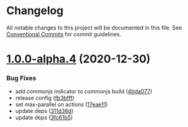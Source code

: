 # Changelog

All notable changes to this project will be documented in this file. See
[Conventional Commits](https://conventionalcommits.org) for commit guidelines.

# [1.0.0-alpha.4](https://github.com/calebboyd/redis-x-stream/compare/v1.0.0-alpha.3...v1.0.0-alpha.4) (2020-12-30)


### Bug Fixes

* add commonjs indicator to commonjs build ([4bda077](https://github.com/calebboyd/redis-x-stream/commit/4bda0773c41c2e1420adce67df32bb1c4af7ec16))
* release config ([fb3bfff](https://github.com/calebboyd/redis-x-stream/commit/fb3bfffa1555f0ce045e00287456da8bb2fad4e8))
* set max-parallel on actions ([17eae11](https://github.com/calebboyd/redis-x-stream/commit/17eae113161509e120f8a9881132a9bc8e879467))
* update deps ([311d36d](https://github.com/calebboyd/redis-x-stream/commit/311d36da932be38f85045923fad43dc46c647cd0))
* update deps ([3fc61b5](https://github.com/calebboyd/redis-x-stream/commit/3fc61b5da6d369c807e29b810f869b8391beceba))
